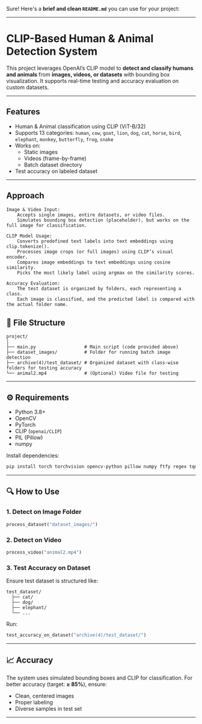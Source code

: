 Sure! Here's a **brief and clean `README.md`** you can use for your project:

---

# CLIP-Based Human & Animal Detection System

This project leverages OpenAI’s CLIP model to **detect and classify humans and animals** from **images, videos, or datasets** with bounding box visualization. It supports real-time testing and accuracy evaluation on custom datasets.

---

## Features

- Human & Animal classification using CLIP (ViT-B/32)
- Supports 13 categories: `human`, `cow`, `goat`, `lion`, `dog`, `cat`, `horse`, `bird`, `elephant`, `monkey`, `butterfly`, `frog`, `snake`
- Works on:
  - Static images
  - Videos (frame-by-frame)
  - Batch dataset directory
- Test accuracy on labeled dataset

---



## Approach

    Image & Video Input:
        Accepts single images, entire datasets, or video files.
        Simulates bounding box detection (placeholder), but works on the full image for classification.

    CLIP Model Usage:
        Converts predefined text labels into text embeddings using clip.tokenize().
        Processes image crops (or full images) using CLIP’s visual encoder.
        Compares image embeddings to text embeddings using cosine similarity.
        Picks the most likely label using argmax on the similarity scores.

    Accuracy Evaluation:
        The test dataset is organized by folders, each representing a class.
        Each image is classified, and the predicted label is compared with the actual folder name.



## 🧾 File Structure

```
project/
│
├── main.py                  # Main script (code provided above)
├── dataset_images/          # Folder for running batch image detection
├── archive(4)/test_dataset/ # Organized dataset with class-wise folders for testing accuracy
└── animal2.mp4              # (Optional) Video file for testing
```

---

## ⚙️ Requirements

- Python 3.8+
- OpenCV
- PyTorch
- CLIP (`openai/CLIP`)
- PIL (Pillow)
- numpy

Install dependencies:
```bash
pip install torch torchvision opencv-python pillow numpy ftfy regex tqdm
```

---

## 🔍 How to Use

### 1. Detect on Image Folder
```python
process_dataset("dataset_images/")
```

### 2. Detect on Video
```python
process_video("animal2.mp4")
```

### 3. Test Accuracy on Dataset
Ensure test dataset is structured like:
```
test_dataset/
  ├── cat/
  ├── dog/
  ├── elephant/
  └── ...
```

Run:
```python
test_accuracy_on_dataset("archive(4)/test_dataset/")
```

---

## 📈 Accuracy

The system uses simulated bounding boxes and CLIP for classification. For better accuracy (target: **≥ 85%**), ensure:
- Clean, centered images
- Proper labeling
- Diverse samples in test set

---
